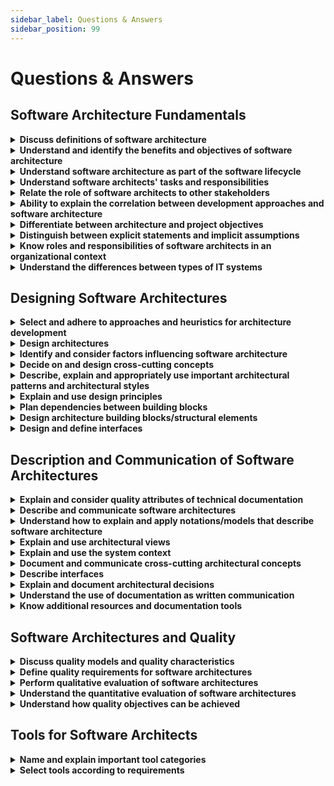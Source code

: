 ```yaml
---
sidebar_label: Questions & Answers
sidebar_position: 99
---
```


# Questions & Answers

## Software Architecture Fundamentals

<details>
    <summary><b>Discuss definitions of software architecture</b></summary>  
  Software architecture is the design and description of a solution.  
  There are different types and levels of software architecture one can look at. There is the system-level and
  component-level. Software architecture is about organizing building blocks in a reliable and scalable manner while
  reducing complexity in order to for a system to perform a function or a set of functions.
</details>

<details>
    <summary><b>Understand and identify the benefits and objectives of software architecture</b></summary>  
  Software architecture focuses more on quality attributes such as durability, maintainability, changeability, and
  robustness than on pure functionality and supports the creation, maintenance and implementation of software. Also, it
  helps other relevant stakeholders to understand the system.
</details>

<details>
    <summary><b>Understand software architecture as part of the software lifecycle</b></summary>  
  Changes to requirements, quality goals, technologies or the broader environment of the system influence the software
  architecture which needs to be adapted accordingly.
</details>

<details>
    <summary><b>Understand software architects' tasks and responsibilities</b></summary>  
  Software architects are responsible for achieving the required or necessary quality and functionality of a solution.
  Software architects clarify, question and if necessary also refine functional requirements (required features) and
  constraints (required quality attributes). For this purpose, software architects decompose the system into building
  blocks, determine dependencies and interfaces between these blocks. They evaluate the software architecture with
  respect to potential risks and the required quality. Software architects are also responsible for dealing with
  technical concerns such as persistence, communication, GUI etc. Also, they document the software architecture based on
  views, architectural patterns, technical concepts, and they accompany the realization of the architecture by
  integrating feedback from relevant stakeholders and contributing to code quality and consistency with reviews.
</details>

<details>
    <summary><b>Relate the role of software architects to other stakeholders</b></summary>  
  A software architect is responsible for the overall, high-level to low-level architecture of a software. They create a
  blueprint for the software such that it is durable, maintainable, easily extendable and robust. This has to be
  communicated to requirement analysts, developers, project leaders, product owners, IT operations, quality assurance
  and hardware developers on a suitable level.
</details>

<details>
    <summary><b>Ability to explain the correlation between development approaches and software architecture</b></summary>  
  Architectural decisions are sometimes decided in an iterative, non-linear fashion, depending on how the project
  develops and if new requirements or constraints suddenly appear. Due to inherent risk, feedback has to be sought by
  developers, business analysts and product owners etc. to respond quickly to new or obsolete requirements and update
  the software architecture iteratively.
</details>

<details>
    <summary><b>Differentiate between architecture and project objectives</b></summary>  
  A system can be developed withing scrum sprints, iterations, releases, traditional projects and other approaches.
  Usually, a project objective is concerned with the effective implementation of a feature or an underlying
  architectural pattern. An architectural objective is usually concerned with the final design of a software
  architecture with its constraints, advantages, disadvantages and other factors that might influence effective project
  objectives. Also, architectural objectives depend on and are influenced by requirements (project objectives).
  Long-term architectural objectives have to be clearly communicated how they relate to the (short-term) project
  objectives.
</details>

<details>
    <summary><b>Distinguish between explicit statements and implicit assumptions</b></summary>  
  Implicit assumptions based on previous decisions business-side can lead to misunderstandings with stakeholders when
  developing a software architecture. These implicit decisions might not be known to the software architect. Such
  implicit assumptions should be made explicit and communicated clearly.
</details>

<details>
    <summary><b>Know roles and responsibilities of software architects in an organizational context</b></summary>  
  Additional architectural levels in an organisation are infrastructure, hardware, software, business process and
  enterprise IT architecture.
</details>

<details>
    <summary><b>Understand the differences between types of IT systems</b></summary>
    <li><b>information systems</b>: process complex and large amounts of data with many users interacting with the software
      at the same time</li>
    <li><b>embedded systems</b>: mostly about control, regulation and communication, while hardware resources are often very
      limited</li>
    <li><b>mobile systems</b>: high interaction with user and they require a balance between they power-intense GUI and (
      semi-) autonomous functions. Moreover, interacting with the environment and synchronization and coordination with
      stationary systems might be necessary</li>
</details>

## Designing Software Architectures

<details>
    <summary><b>Select and adhere to approaches and heuristics for architecture development</b></summary>  
  Developing software architectures does not happen in a linear one-way fashion. Usually, the process of developing a
  good software architecture involves multiple rounds of changes and improvements as one integrates feedback, new
  information and changing requirements. Moreover, a software architect is sometimes bound by what kind of systems
  already exist or the tools available. A software architecture is developed top-down and bottom-up as well as in an
  iterative and incremental fashion. <b>Top-down</b> approaches start with the requirements and constraints as their input.
  The requirements and constraints are analyzed, then the architecture views and technical concepts are specified. These
  design decisions have to be challenged and evaluated and if necessary, feedback is integrated iteratively and
  incrementally. The lowest level is the program design and implementation level such as specifying building blocks,
  classes, interfaces etc. Finally, the software architect takes part in the actual implementation or guides it. If
  necessary, inputs from developers is integrated. In a <b>bottom-up</b> approach, the starting point are libraries and
  functions and a solution so a sub problem is synthesized. Top-down and bottom-up approaches are used synergetically.
  <br /><br />

  <li><b>Fundamental procedures of architecture development</b>: Architecture development happens incrementally and
    iteratively as well as in a top-down and bottom-up fashion depending on the current state of architecture.
    Feedback from different stakeholders is continuously integrated and design decisions are challenged to improve the
    final architecture.</li>
  <li><b>Model and view-based architecture development</b>: At the <b>view-based</b> level, functional and technical details
    are defined in more detail. At the <b>model-based</b> level, internal details of a functional or technical component
    are specified (program design and implementation level).</li>
  <li><b>Model-based and domain-driven design</b>: In <b>domain-driven design</b>, the system is structured into purely
    functional
    components. These components are known as entities and realize the overall function of a system. Moreover,
    entities are usually persisted. In <b>model-based design</b>, software components are created with models that are
    generated from UML diagrams.</li>
  <li><b>Iterative and incremental design</b>: <b>iterative</b> design incorporates feedback and <b>incremental</b> way of work
    drives development forward</li>
  <li><b>Top-down and bottom-up design</b>: A top-down approach breaks a problem down into sub problems until they can no
    longer be broken down. A bottom-up approach begins with assumed sub problems and proceeds with incremental
    development and testing until a solution is synthesized to a problem.</li>
  <li><b>Influencing factors and constraints as limitations in architecture design (global analysis)</b>: Architecture is
    influenced by peripheral factors such as other systems, available tools, time and budget.</li>

Thus, the process of creating a good software architecture requires creativity and innovation.
</details>

<details>
    <summary><b>Design architectures</b></summary>  
  Various aspects have to be accounted for when designing an architecture. These include well-defined, encapsulated
  components, their interactions (e.g. via interfaces), functional and technical concerns, stepwise refinement and
  integrating feedback from various stakeholders to specify building blocks. Architectures are not only limited to the
  actual software, but can also include deployment pipeline or specific aspects of a software, such as runtime views,
  backend, databases etc. Non-functional requirements such as ease of modification, robustness, efficiency, scalability
  have to be taken into account while designing an architecture to ensure future maintainability.
</details>

<details>
    <summary><b>Identify and consider factors influencing software architecture</b></summary>  
  Possible influencing factors can be the organizational structures (connection to other systems), time and budget
  available, certain quality requirements (e.g. speed, security, size of the application etc.) and limitations on design
  freedom such as predefined architectural requirements to integrate with the wider organizational context.
</details>

<details>
    <summary><b>Decide on and design cross-cutting concepts</b></summary>  
  Cross-cutting concerns are concerned with technical decisions that influence the system or a module as a whole.
  Examples are exception handling, logging, tracing and security requirements. Since cross-cutting concepts affect the
  entire system, they cannot be easily encapsulated. One possibility is to make use of aspect-oriented programming to
  realize separation of concerns for cross-cutting concerns.
</details>

<details>
    <summary><b>Describe, explain and appropriately use important architectural patterns and architectural styles</b></summary>
    <li><b>Data-flow and data-centric architectural styles</b>: Layered structures such as <b>pipes and filters</b> can help to
      develop a data-centric architecture. While a pipe passes the result from the previous operation to the next, the
      filters actually modify or filter the data. This enables stepwise processing (often the case in preprocessing
      pipelines for data-centric situations such as machine learning). With a <b>blackboard</b> pattern, several sources
      make their knowledge available to each other to arrive at an approximated solution. Knowledge sources send their
      solution to a partial or full problem to the blackboard. The blackboard component manages these solutions while a
      control component monitors the blackboard and if necessary controls the execution of knowledge sources.</li>
    <li><b>Hierarchical architectural styles</b>: Hierarchical styles usually follow a top-down approach and try to divide a
      problem into smaller sub problems until they can no longer be divided.</li>
    <li><b>Architectural styles for interactive systems</b>:
        <ul>
        <li><b>Model-View-Controller pattern</b>: User interfaces change quickly and frequently. The model contains the
          normally stable data and business logic. The controller processes user events and triggers changes in the
          view, which is pure representation (e.g. html, css). Also, the view component provides views for the model.</li>
        <li><b>Model-View-Presenter pattern</b>: Based on the MVC pattern, but with a stricter distinction between the view
          and model. The model still contains the data and business logic while only the presenter links the view with
          the model. The presenter executes functions from the model to change the view.</li>
        <li><b>Presentation-Abstraction-control pattern</b>: Complex user interfaces are divided into smaller, hierarchical
          components known as agents. These agents all have their views, controllers and abstractions (models). An
          abstraction only adapts part (or all) of the model, such that only elements required by the local view are
          included. The controller acts as an interface to the next higher or lower components in the hierarchy.</li>
        </ul>
    </li>
    <li><b>Heterogeneous architectural styles</b>: Some concerns cannot be easily encapsulated into building blocks such as
      cross-cutting concerns.</li>
    <li><b>Architectural styles for asynchronous or distributed systems</b>: In distributed systems, subsystems have to
      communicate with each other. <b>Brokers</b> allow for an easy data exchange (messages) between two (micro-)
      services (Kafka, RabbitMQ). <b>Service-oriented architectures (SOA)</b> decomposes a complex system into several
      smaller
      subsystems that perform an independent function and communicate with other systems. Microservices go one step
      lower, where a system is divided into multiple smaller microservices that all perform a separate function to
      fulfill a common goal. Thus, a SOA is concerned with an enterprise-wide level, while microservices are concerned
      with software-/system-wide levels.</li>
    <li><b>Other architectural patterns and styles</b>: Other design patterns include adapters, proxies, observers,
      decorators, facades, brides, states, mediators as well as creational design patterns.</li>
    <li><b>Important sources for architectural patterns</b>:
      &nbsp;<a href="https://springframework.guru/gang-of-four-design-patterns/">Design patterns by the Gang of Four</a> etc.
    </li>
</details>

<details>
    <summary><b>Explain and use design principles</b></summary>
    <li><b>Information hiding</b>: A system is encapsulated in building blocks. Their internal structure is kept hidden and
      only the absolutely necessary information for a certain function are exposed. Often, those are getter and setter
      methods, while fields are kept private. Such a building block acts as a black box. Communication across building
      blocks often takes place via interfaces that guarantee a certain behaviour of its building block.</li>
    <li><b>Coupling and cohesion</b>: <b>Loose coupling</b> and <b>high cohesion</b> should be aimed for. <b>Loose coupling</b>
      between building blocks makes them less dependent on each other's internal implementation, thus changes to one
      building block do not need to affect the other. Moreover, building blocks become more interchangeable in a
      loosely-coupled system. <b>High cohesion</b> refers to a class or building block that solves a specific problem or
      provides the overall system with a specific functionality. Functions and objects should be kept together that aim
      to perform the same purpose. Functions belong in the same class and should make use of the private members of that
      class, while cohesive classes should be grouped together in the same package (especially, "controller", "service"
      packages should be avoided and instead, controllers, services, DTOs etc. should be grouped in a single package
      with respect to the domain). Low cohesion indicates that a building block can be used for multiple purposes (e.g.
      utility classes).</li>
    <li><b>Separation of concerns</b>: A building block should only perform one function at a time. The principle of
      separation of concerns should be used at all levels, from a high-level architectural point of view (e.g. having a
      controller-service-repository based architecture) to low-level building blocks (such as classes, functions etc.).
      In particular, purely technical and functional building blocks should be separated from one another as this allows
      independent development.</li>
    <li><b>The open/closed principle</b>: A building block should be <b>open for extension</b> (adding new functionality on top
      of the existing structure, without changing the already existing structure) and <b>closed for modification</b> (do
      not change already implemented functionality).</li>
    <li><b>Dependency inversion via interfaces</b>: Dependencies between building blocks should take place via interfaces.
      This makes it ultimately easier to exchange these building blocks. Also, abstraction, factory methods etc. should
      be preferred as they can be used by a building block. These abstractions (interfaces etc.) provide the system with
      the required building block (e.g. an API, a specific object if using factory methods etc.).</li>
    <li><b>Dependency injection for externalization of dependencies</b>: A class that is used by another class should not be
      depended on changes in that other class. Thus, the classes that use a specific class is injected into them. Often,
      an interface to break strong-coupling and an injector class is used. Classes that need a dependency injected have
      to implement an <b>accept or setter</b> method to accept in injected class or a dependent class can be injected via 
      <b>constructor injection</b> (often the case in spring boot, e.g. when a service is used in a controller).</li>
    <li><b>The relationships between dependencies in the model and in the source code of programming languages</b>:
      Dependencies in the model take place on a high-level point of view that can be modelled conveniently with UMLs.
      Relationships in the source code are concerned with decoupling code from one another in order to create
      loosely-coupled and highly-cohesive classes building blocks that fulfill a specific purpose (separation of
      concerns) and hide their internal structure and communicate via interfaces ideally to increase modularity,
      flexibility, interchangeability and extensibility.</li>
</details>

<details>
    <summary><b>Plan dependencies between building blocks</b></summary>
    <li>Building blocks should be loosely-coupled and highly-cohesive. Loose coupling makes building blocks more
      interchangeable and less prone to side effects when a dependent building block is changed. High cohesion ensures
      that a building block fulfills one purpose and that building blocks related to that purpose or function are
      grouped together. Unrelated functions etc. should not be added in order to increase cohesion.</li>
    <li>High coupling can be removed via the use of interfaces. Also, dependency inversion helps to make a used building
      block less depended on the building block that uses it. Interfaces and factory methods are helpful to provide the
      building block to be used.</li>
    <li>Loose coupling is achieved with dependency injection in object-oriented programming and the usage of interfaces.</li>
    <li>Types of loose coupling include:
        <ul>
        <li><b>Generation</b>: A building block generates another building block (factory methods help to reduce coupling)</li>
        <li><b>Data</b>: Global data structures should be used to work with data across classes (DTOs, entities)</li>
        <li><b>Inheritance</b>: A subclass is coupled to its parent automatically due to inheritance and the number of
          inherited attributes</li>
        <li><b>Time</b>: Time-based coupling refers to a specific sequence that has to be executed in order and changing that
          sequence will impact the end result</li>
        <li><b>Hardware/Execution location</b>: Coupling to hardware can occur if code has to be executed on a specific
          location or hardware type</li>
        </ul>
    </li>
</details>

<details>
    <summary><b>Design architecture building blocks/structural elements</b></summary>
    <li>Building blocks should be encapsulated to hide the complexity of the system and only expose the absolutely
      necessary parts of a system to the outside in order to follow the principle of information hiding. As such, a
      building block acts as black box with its contents hidden to the outside world. Also, a building block can be
      further divided into subcomponents which from an implementer's point of view are white boxes. As white boxes,
      their internal details are known to the implementer.</li> 
    <li>Building blocks can be composed of other building blocks in multiple ways: inheritance allows a child building
      block to inherit public or protected members of its members, but it leads to stronger coupling. Also, a building
      block can be a nested class inside another class and lead to even stronger coupling. On the other hand, delegation
      or using dependency injection reduces coupling.</li>  
    <li>Building blocks that fulfill the same purpose together have high cohesion with one another and should be placed
      under the same package (<b>weak semantic aggregation</b>). Building blocks that implement the same interface have
      high cohesiveness and low coupling. This offers a semantically stronger form of aggregation.</li>
</details>

<details>
    <summary><b>Design and define interfaces</b></summary>  
  Interfaces help with decoupling building blocks and provide a common place of interaction for other building blocks.
  Moreover, this reinforces the principle of information hiding and encapsulation as an interface only exposes the
  necessary functionality to fulfill a certain behaviour or purposes. Furthermore, a building block acts as black box
  more strongly via an interface.  
  External interfaces are employed when an external system has to interact with internal building blocks.
</details>

## Description and Communication of Software Architectures

<details>
<summary><b>Explain and consider quality attributes of technical documentation</b></summary>  
  Technical documentation should be precise, easy to understand and avoid repetition if possible.
  A <b>brief description</b>, <b>diagrams</b> that provide a graphical representation of the view, an <b>element catalog</b> that
  explains the components of the diagram, a section of <b>variable components</b> where flexibility and changeability is
  addressed as well as <b>background information</b> such as justifications for the selected structure, results from
  analyses or previous tests, assumptions about the system and references, constitute good documentation.
</details>

<details>
<summary><b>Describe and communicate software architectures</b></summary>  
  Software architecture has to be communicated in a way that is easy to understand for the reader. Thus, different
  levels of abstraction, detail and focus are necessary depending on the reader (non-technical stakeholder, QA engineer,
  developer, other architects etc.).
</details>

<details>
<summary><b>Understand how to explain and apply notations/models that describe software architecture</b></summary>
    <li><b>UML class diagram</b> (structural): Shows the static structure of classes and the relationships between classes</li>
    <li><b>UML component diagram</b> (structural): Higher-level than the UML class diagram, which describes the interaction
      of the components of the software. Components communicate via clearly defined interfaces.</li>
    <li><b>UML activity diagram</b> (behavioural): Shows the possible sequence of elements using classes, components, etc. to
      provide a description of data flow, flow control or how algorithms function</li>
    <li><b>UML sequence diagram</b> (behavioural): Shows the interaction respectively message exchange of building blocks</li>
</details>

<details>
<summary><b>Explain and use architectural views</b></summary>
    <li><b>Context view</b>: A high-level view that puts the software in the context of the wider system, such as connections
      to other systems within a company.</li>
    <li><b>Building block view</b>: A detailed view of the software that is normally represented with <b>UML notation</b>. It
      describes the interaction of the individual software components (building blocks) and can go as far as to specify
      implementation details (e.g. via class diagrams).</li>
    <li><b>Runtime view</b>: A runtime view describes the operational flow of a system when it is actually being deployed and
      is up-and-running. Often represented with UML activity, sequence and communication diagrams.</li>
    <li><b>Deployment (infrastructure) view</b>: The deployment view describes the infrastructure on which the software is
      deployed and the processes from local code, via potential CI/CD pipelines to the environment it is deployed to (
      e.g. to a cloud or a hosted, on-premise environment).</li>
</details>

<details>
<summary><b>Explain and use the system context</b></summary>  
  The system context puts the software in relation to the wider context, such as how it interacts with other available
  systems (user directory etc.). This defines a boundary between the system and its environment.
</details>

<details>
<summary><b>Document and communicate cross-cutting architectural concepts</b></summary>  
  Cross-cutting concerns affect most or all components of a system, e.g. error handling, logging, security etc.
</details>

<details>
<summary><b>Describe interfaces</b></summary>  
  Interfaces often regulate the communication between two building blocks. If the building blocks are part of the same
  system, they communicate via <b>internal</b> interfaces. If a building block communicates with an external systems, then
  communication takes place via <b>external</b> interfaces, which is the entrypoint to expose internal components to the
  outside.A description for an interface usually contains a <b>precise name and version</b>, <b>syntax and semantics</b> of a
  resource, <b>error scenarios</b> (e.g. why a 401 UNAUTHORIZED error occurred), <b>configurability</b> of parameters to
  change the behaviour, notes or <b>examples</b> etc.
</details>

<details>
<summary><b>Explain and document architectural decisions</b></summary>  
  Architectural decisions should take quality requirements, objectives, constraints, identified risks, cross-cutting
  concerns, and different levels (high to low-level) and types (function and technical) etc. into account.
</details>

<details>
<summary><b>Understand the use of documentation as written communication</b></summary>  
  Documentation should be written from the <b>reader's point of view</b> and either kept simple for non-technical staff or
  add relevant technical details for technical staff. In general, <b>repetition and ambiguous text should be avoided</b>,
  such that the documentation is clear and simple to understand. <b>Standardized structures or templates</b> (depending on
  the organization) should be used. Important <b>decisions should be justified</b> to increase traceability and it should
  be <b>reviewed by other readers</b> to increase real-life applicability and ease of use. Lastly, the diagrams should be
  uncluttered and the documentation regularly updated.
</details>

<details>
<summary><b>Know additional resources and documentation tools</b></summary>  
  4+1, TOGAF, ISO/IEEE-42010 (formerly 1471), arc42, SAGA, OMG-MDA
</details>

## Software Architectures and Quality

<details>
<summary><b>Discuss quality models and quality characteristics</b></summary>  
  Software quality relates to the suitability of the entirety of all features and relevant values for a software product
  to fulfill a purpose.  
  Relevant considerations to evaluate the quality of software according to ISO 25010 are:
    <li><b>Functional suitability</b>: The software should have all necessary features to execute a function or fulfill a
      requirement.</li>
    <li><b>Reliability</b>: The software should have a steady performance without unexpected, volatile behaviour and perform
      consistently if volatile activity is sometimes expected.</li>
    <li><b>Usability</b>: The software should be intuitive, easy-to-learn and self-explanatory for users (User Experience)</li>
    <li><b>Performance efficiency</b>: Economic performance should be guaranteed for fulfilling a certain task or query
      without consuming unnecessary time, space or other resources.</li>
    <li><b>Security</b>: Only authorized users or systems should be able to access certain parts of data.</li>
    <li><b>Compatibility</b>: Different systems should easily exchange with each other or execute required functions.</li>
    <li><b>Maintainability</b>: The software should be changeable without undesired side effects, have a high degree of
      reusability and a change or error correction should be easy and quick instead of involving many unrelated parts of
      the system and be time-consuming.</li>
    <li><b>Portability</b>: The software should be portable to other systems and environments.</li>

  Another quality characteristic is scalability. Vertical scalability is concerned if a component (e.g. a server)
  can easily be exchanged with a more performant component, while horizontal scalability is concerned if more
  components of the same type can easily be added (e.g. more servers).  
  Some quality characteristics can interfere with each other. Increasing the flexibility of a system can potentially
  decrease the testability of the system as more configurations need to be tested. Flexibility can conflict with the
  performance of a system. Also, higher security can potentially affect usability if certain features are only available
  within a specific environment or authorization role.
</details>

<details>
<summary><b>Define quality requirements for software architectures</b></summary>  
  Quality requirements can sometimes be hard to fulfill as some quality characteristics might impact each other. Methods
  include carrying out load tests, adding more memory, introducing more redundancies and decreasing system flexibility
  etc. On the other hand, if flexibility is important, it has to be analyzed what part of the system has to be more
  flexible, for example, with respect to a functionality, data structures, external systems, user interfaces etc.
  Measures to take are to use information hiding / encapsulation, reducing dependencies between building blocks, keeping
  changes as local as possible without affecting other parts of the system, decoupling elements of the system as much as
  possible and increasing the understandability (simplicity) of the code. A last point is <b>traceability</b> which ensures
  that decisions can be understood in the future by documenting decisions, code, specifications, requirements etc.
</details>

<details>
<summary><b>Perform qualitative evaluation of software architectures</b></summary>  
  The ATAM method is employed for qualitative evaluations. The evaluation of software architecture is broken down into
  four phases: Preparation, Kick-off, evaluation and conclusion. Quality requirements are organized hierarchically and
  scenarios are written for it. While writing scenarios, four aspects have to be addressed such as risk, sensitivity
  points, compromises and non-risks. Scenarios describe how the system interacts with the stakeholders and what risks
  may occur in achieving a quality characteristic.  
  A <b>quality tree</b> has a criteria at its top and more specific quality requirements branch of it. The leaves are
  scenarios that describe a specific characteristic in a detailed way.
</details>

<details>
<summary><b>Understand the quantitative evaluation of software architectures</b></summary>  
  Metrics to evaluate the quality quantitatively include lines of code, degrees of dependency (coupling), inheritance
  depth, number of functions per class, average time for error correction, number of errors found per package, number of
  tests etc. Another metric is the <b>cyclomatic complexity</b> (also known as the McCabe metric). It shows the number of
  linearly independent paths through the source code of a program.
</details>

<details>
<summary><b>Understand how quality objectives can be achieved</b></summary>
    <li>Potential issues and risks: A technical proof of concept can determine if the interaction between components</li>
      functions correctly. A prototype can help to demonstrate the functionality of a system at a larger scale.
    <li>Efficiency and performance: Load and stress tests</li>
    <li>Maintainability, changeability, extensibility, flexibility: Techniques such as low coupling and high cohesion,
      usage of interfaces, reducing dependencies and side effects, simplicity help achieve these goals.</li>
</details>

## Tools for Software Architects

<details>
<summary><b>Name and explain important tool categories</b></summary>
  <li><b>Requirements management tools</b>: Helps with collecting, organizing, presenting requirements and often serves as
    a basis for a contractual agreement</li>
  <li><b>Modelling tools</b>: Graphical representation of the dependencies and interactions of system components. Depending
    on the degree of technical detail, graphs can sometimes be hard to understand for non-technical readers.</li>
  <li><b>Generation tools</b>: Generate code artifacts based on an abstract metamodel or file</li>
  <li><b>Static code analysis tools</b>: Analyze source code and checks if the code follows predefined rules to ensure
    maintainability, simplicity, efficiency etc.</li>
  <li><b>Dynamic code analysis tools</b>: Analyze the runtime behaviour of the software with respect to speed, memory
    usage, time measurements, statistical analysis (how often individual components are used)</li>
  <li><b>Build management tools</b>: Enable versioning, running tests, inspecting code, compiling, creating artifacts and
    other processes when building the code.</li>
  <li><b>Configuration and version management tools</b>: Supports multiple developers when working on code at different
    places with concepts such as merging, branching etc. (e.g. github)</li>
  <li><b>Code management tools</b>: Supports developers during the process of creating code with handy functions such as
    code completion, syntax highlighting, organising code, searching for code etc. (e.g. IntelliJ)</li>
  <li><b>Testing tools</b>: Automate unit, system, integration, end-to-end tests and create reports</li>
  <li><b>Documentation tools</b>: Supports software architects in the communication of decisions, structures, concepts and
    other information</li>
</details>

<details>
<summary><b>Select tools according to requirements</b></summary>  
  The work environment and tools depend on the respective conditions, constraints and other influencing factors.
</details>
